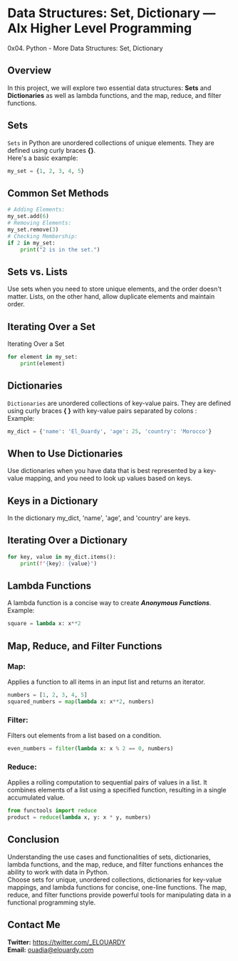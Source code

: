 # Data Structures: Set, Dictionary — Alx Higher Level Programming
0x04. Python - More Data Structures: Set, Dictionary

## Overview
In this project, we will explore two essential data structures: **Sets** and **Dictionaries** as well as lambda functions, and the map, reduce, and filter functions.

## Sets
`Sets` in Python are unordered collections of unique elements. They are defined using curly braces **{}**. \
Here's a basic example:
```python
my_set = {1, 2, 3, 4, 5}
```
## Common Set Methods
```python
# Adding Elements:
my_set.add(6)
# Removing Elements:
my_set.remove(3)
# Checking Membership:
if 2 in my_set:
    print("2 is in the set.")
```
## Sets vs. Lists
Use sets when you need to store unique elements, and the order doesn't matter. Lists, on the other hand, allow duplicate elements and maintain order.

## Iterating Over a Set
Iterating Over a Set
```python
for element in my_set:
    print(element)
```

## Dictionaries
`Dictionaries` are unordered collections of key-value pairs. They are defined using curly braces **{ }** with key-value pairs separated by colons : \
Example:
```python
my_dict = {'name': 'El_Ouardy', 'age': 25, 'country': 'Morocco'}
```
## When to Use Dictionaries
Use dictionaries when you have data that is best represented by a key-value mapping, and you need to look up values based on keys.

## Keys in a Dictionary
In the dictionary my_dict, 'name', 'age', and 'country' are keys.

## Iterating Over a Dictionary
```python
for key, value in my_dict.items():
    print(f"{key}: {value}")
```
## Lambda Functions
A lambda function is a concise way to create ***Anonymous Functions***. \
Example:
```python
square = lambda x: x**2
```
## Map, Reduce, and Filter Functions
### Map:
Applies a function to all items in an input list and returns an iterator.
```python
numbers = [1, 2, 3, 4, 5]
squared_numbers = map(lambda x: x**2, numbers)
```
### Filter:
Filters out elements from a list based on a condition.
```python
even_numbers = filter(lambda x: x % 2 == 0, numbers)
```
### Reduce:
Applies a rolling computation to sequential pairs of values in a list. It combines elements of a list using a specified function, resulting in a single accumulated value.
```python
from functools import reduce
product = reduce(lambda x, y: x * y, numbers)
```

## Conclusion
Understanding the use cases and functionalities of sets, dictionaries, lambda functions, and the map, reduce, and filter functions enhances the ability to work with data in Python. \
Choose sets for unique, unordered collections, dictionaries for key-value mappings, and lambda functions for concise, one-line functions. The map, reduce, and filter functions provide powerful tools for manipulating data in a functional programming style.

## Contact Me
**Twitter:** https://twitter.com/_ELOUARDY \
**Email:** ouadia@elouardy.com

